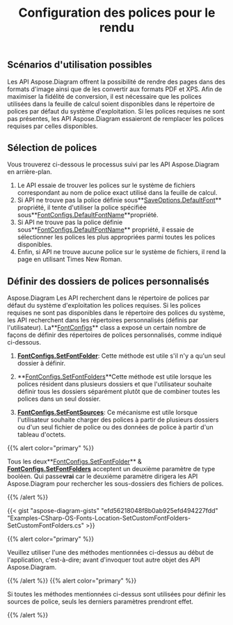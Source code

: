 ﻿---
title: Configuration des polices pour le rendu
type: docs
weight: 10
url: /fr/net/configuring-fonts-for-rendering/
---
## **Scénarios d'utilisation possibles**

Les API Aspose.Diagram offrent la possibilité de rendre des pages dans des formats d'image ainsi que de les convertir aux formats PDF et XPS. Afin de maximiser la fidélité de conversion, il est nécessaire que les polices utilisées dans la feuille de calcul soient disponibles dans le répertoire de polices par défaut du système d'exploitation. Si les polices requises ne sont pas présentes, les API Aspose.Diagram essaieront de remplacer les polices requises par celles disponibles.

## **Sélection de polices**

Vous trouverez ci-dessous le processus suivi par les API Aspose.Diagram en arrière-plan.

1. Le API essaie de trouver les polices sur le système de fichiers correspondant au nom de police exact utilisé dans la feuille de calcul.
1.  Si API ne trouve pas la police définie sous**[SaveOptions.DefaultFont](https://reference.aspose.com/diagram/net/aspose.diagram.saving/saveoptions/defaultfont/)** propriété, il tente d'utiliser la police spécifiée sous**[FontConfigs.DefaultFontName](https://reference.aspose.com/diagram/net/aspose.diagram/fontconfigs/defaultfontname/)**propriété.
1.  Si API ne trouve pas la police définie sous**[FontConfigs.DefaultFontName](https://reference.aspose.com/diagram/net/aspose.diagram/fontconfigs/defaultfontname/)** propriété, il essaie de sélectionner les polices les plus appropriées parmi toutes les polices disponibles.
1. Enfin, si API ne trouve aucune police sur le système de fichiers, il rend la page en utilisant Times New Roman.

## **Définir des dossiers de polices personnalisés**

 Aspose.Diagram Les API recherchent dans le répertoire de polices par défaut du système d'exploitation les polices requises. Si les polices requises ne sont pas disponibles dans le répertoire des polices du système, les API recherchent dans les répertoires personnalisés (définis par l'utilisateur). La**[FontConfigs](https://reference.aspose.com/diagram/net/aspose.diagram/fontconfigs/)** class a exposé un certain nombre de façons de définir des répertoires de polices personnalisés, comme indiqué ci-dessous.

1. **[FontConfigs.SetFontFolder](https://reference.aspose.com/diagram/net/aspose.diagram/fontconfigs/setfontfolder/)**: Cette méthode est utile s'il n'y a qu'un seul dossier à définir.

1. **[FontConfigs.SetFontFolders](https://reference.aspose.com/diagram/net/aspose.diagram/fontconfigs/setfontfolders/)**Cette méthode est utile lorsque les polices résident dans plusieurs dossiers et que l'utilisateur souhaite définir tous les dossiers séparément plutôt que de combiner toutes les polices dans un seul dossier.
1. **[FontConfigs.SetFontSources](https://reference.aspose.com/diagram/net/aspose.diagram/fontconfigs/setfontsources/)**: Ce mécanisme est utile lorsque l'utilisateur souhaite charger des polices à partir de plusieurs dossiers ou d'un seul fichier de police ou des données de police à partir d'un tableau d'octets.

{{% alert color="primary" %}}

 Tous les deux**[FontConfigs.SetFontFolder](https://reference.aspose.com/diagram/net/aspose.diagram/fontconfigs/setfontfolder/)** & **[FontConfigs.SetFontFolders](https://reference.aspose.com/diagram/net/aspose.diagram/fontconfigs/setfontfolders/)** acceptent un deuxième paramètre de type booléen. Qui passe**vrai** car le deuxième paramètre dirigera les API Aspose.Diagram pour rechercher les sous-dossiers des fichiers de polices.

{{% /alert %}}

{{< gist "aspose-diagram-gists" "efd56218048f8b0ab925efd494227fdd" "Examples-CSharp-OS-Fonts-Location-SetCustomFontFolders-SetCustomFontFolders.cs" >}}

{{% alert color="primary" %}}

Veuillez utiliser l'une des méthodes mentionnées ci-dessus au début de l'application, c'est-à-dire; avant d'invoquer tout autre objet des API Aspose.Diagram.

{{% /alert %}} {{% alert color="primary" %}}

Si toutes les méthodes mentionnées ci-dessus sont utilisées pour définir les sources de police, seuls les derniers paramètres prendront effet.

{{% /alert %}}

